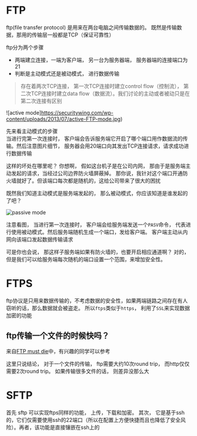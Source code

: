 # FTP

ftp(file transfer protocol) 是用来在两台电脑之间传输数据的。 既然是传输数据，那用的传输层一般都是TCP（保证可靠性）

ftp分为两个步骤
- 两端建立连接，一端为客户端， 另一台为服务器端， 服务器端的连接端口为21
- 判断是主动模式还是被动模式， 进行数据传输

> 存在着两次TCP连接， 第一次TCP连接时建立control flow（控制流）， 第二次TCP连接时建立data flow（数据流）。我们讨论的主动或者被动只是在第二次连接有区别

![active mode]https://securitywing.com/wp-content/uploads/2013/07/active-FTP-mode.jpg)

先来看主动模式的步骤  
当进行完第一次连接时， 客户端会告诉服务端它开启了哪个端口用作数据流的传输。然后注意图片细节， 服务器会用20端口向其发出TCP连接请求，请求成功进行数据传输

这样的坏处在哪里呢？ 你想啊， 假如这台机子是在公司内网， 那由于是服务端主动发起的请求，当经过公司边界防火墙屏蔽掉。 那你说，我针对这个端口开通防火墙就好了。但该端口每次都是随机的，这给公司带来了很大的困扰

既然我们知道主动模式是服务端发起的， 那么被动模式，你应该知道是谁发起的了吧？

![passive mode](https://securitywing.com/wp-content/uploads/2013/07/FTP-passive-mode.jpg)

注意看图， 当进行第一次连接时， 客户端会给服务端发送一个`PASV`命令， 代表进行使用被动模式。然后服务端随机生成一个端口，发给客户端。 客户端主动从内网向该端口发起数据传输请求

可是你也会说， 那这样子服务端如果有防火墙的，也要开启相应通道啊？ 对的， 但是我们可以给服务端每次随机的端口设置一个范围，来增加安全性。

# FTPS
ftp协议是只用来数据传输的，不考虑数据的安全性，如果两端链路之间存在有人窃听的话，那么数据就会被盗走。 所以`ftps`类似于`https`， 利用了`SSL`来实现数据加密的功能

## ftp传输一个文件的时候快吗？
来自[FTP must die](http://mywiki.wooledge.org/FtpMustDie)中，有兴趣的同学可以参考

这里只说结论， 对于一个文件的传输， ftp需要大约10次round trip， 而http仅仅需要2次round trip。 如果传输很多文件的话， 则差异没那么大

# SFTP
首先 sftp 可以实现ftps同样的功能， 上传，下载和加密。 其次， 它是基于ssh的，它们仅需要使用ssh的22端口（所以在配置上方便快捷而且也降低了安全风险）。再者，该功能是直接镶嵌在ssh上的






